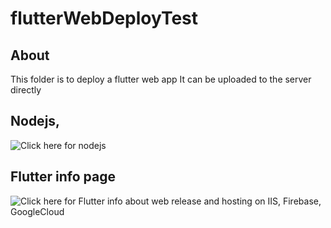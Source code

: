 # flutterWebDeployTest


## About

This folder is to deploy a flutter web app
It can be uploaded to the server directly

## Nodejs,
![Click here for nodejs](https://stackoverflow.com/questions/56066484/how-to-deploy-flutter-web-on-server)

## Flutter info page
![Click here for Flutter info about web release and hosting on IIS, Firebase, GoogleCloud](https://docs.flutter.dev/deployment/web)  


